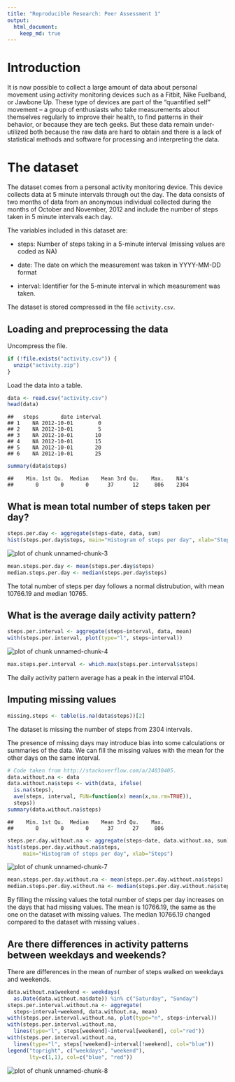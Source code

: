 ```yaml
---
title: "Reproducible Research: Peer Assessment 1"
output:
  html_document:
    keep_md: true
---
```


# Introduction

It is now possible to collect a large amount of data about personal movement
using activity monitoring devices such as a Fitbit, Nike Fuelband, or Jawbone
Up. These type of devices are part of the “quantified self” movement – a group
of enthusiasts who take measurements about themselves regularly to improve
their health, to find patterns in their behavior, or because they are tech
geeks. But these data remain under-utilized both because the raw data are hard
to obtain and there is a lack of statistical methods and software for
processing and interpreting the data.

# The dataset

The dataset comes from a personal activity monitoring device. This device
collects data at 5 minute intervals through out the day. The data consists of
two months of data from an anonymous individual collected during the months of
October and November, 2012 and include the number of steps taken in 5 minute
intervals each day.

The variables included in this dataset are:

 - steps: Number of steps taking in a 5-minute interval (missing values are
   coded as NA)

 - date: The date on which the measurement was taken in YYYY-MM-DD format

 - interval: Identifier for the 5-minute interval in which measurement was
   taken.

The dataset is stored compressed in the file `activity.csv`.



## Loading and preprocessing the data

Uncompress the file.


```r
if (!file.exists("activity.csv")) {
  unzip("activity.zip")
}
```

Load the data into a table.


```r
data <- read.csv("activity.csv")
head(data)
```

```
##   steps       date interval
## 1    NA 2012-10-01        0
## 2    NA 2012-10-01        5
## 3    NA 2012-10-01       10
## 4    NA 2012-10-01       15
## 5    NA 2012-10-01       20
## 6    NA 2012-10-01       25
```

```r
summary(data$steps)
```

```
##    Min. 1st Qu.  Median    Mean 3rd Qu.    Max.    NA's 
##       0       0       0      37      12     806    2304
```

## What is mean total number of steps taken per day?


```r
steps.per.day <- aggregate(steps~date, data, sum)
hist(steps.per.day$steps, main="Histogram of steps per day", xlab="Steps")
```

![plot of chunk unnamed-chunk-3](figure/unnamed-chunk-3-1.png) 

```r
mean.steps.per.day <- mean(steps.per.day$steps)
median.steps.per.day <- median(steps.per.day$steps)
```

The total number of steps per day follows a normal distrubution, with mean
10766.19 and median 10765.

## What is the average daily activity pattern?


```r
steps.per.interval <- aggregate(steps~interval, data, mean)
with(steps.per.interval, plot(type="l", steps~interval))
```

![plot of chunk unnamed-chunk-4](figure/unnamed-chunk-4-1.png) 

```r
max.steps.per.interval <- which.max(steps.per.interval$steps)
```

The daily activity pattern average has a peak in the interval
#104.

## Imputing missing values


```r
missing.steps <- table(is.na(data$steps))[2]
```

The dataset is missing the number of steps from 2304 intervals.

The presence of missing days may introduce bias into some calculations or
summaries of the data. We can fill the missing values with the mean for the
other days on the same interval.


```r
# Code taken from http://stackoverflow.com/a/24030405.
data.without.na <- data
data.without.na$steps <- with(data, ifelse(
  is.na(steps),
  ave(steps, interval, FUN=function(x) mean(x,na.rm=TRUE)),
  steps))
summary(data.without.na$steps)
```

```
##    Min. 1st Qu.  Median    Mean 3rd Qu.    Max. 
##       0       0       0      37      27     806
```


```r
steps.per.day.without.na <- aggregate(steps~date, data.without.na, sum)
hist(steps.per.day.without.na$steps,
     main="Histogram of steps per day", xlab="Steps")
```

![plot of chunk unnamed-chunk-7](figure/unnamed-chunk-7-1.png) 

```r
mean.steps.per.day.without.na <- mean(steps.per.day.without.na$steps)
median.steps.per.day.without.na <- median(steps.per.day.without.na$steps)
```

By filling the missing values the total number of steps per day increases on
the days that had missing values.
The mean is 10766.19, the same as the one on the
dataset with missing values. The median 10766.19
changed compared to the dataset with missing values .

## Are there differences in activity patterns between weekdays and weekends?

There are differences in the mean of number of steps walked on weekdays and
weekends.


```r
data.without.na$weekend <- weekdays(
  as.Date(data.without.na$date)) %in% c("Saturday", "Sunday")
steps.per.interval.without.na <- aggregate(
  steps~interval+weekend, data.without.na, mean)
with(steps.per.interval.without.na, plot(type="n", steps~interval))
with(steps.per.interval.without.na,
  lines(type="l", steps[weekend]~interval[weekend], col="red"))
with(steps.per.interval.without.na,
  lines(type="l", steps[!weekend]~interval[!weekend], col="blue"))
legend("topright", c("weekdays", "weekend"),
       lty=c(1,1), col=c("blue", "red"))
```

![plot of chunk unnamed-chunk-8](figure/unnamed-chunk-8-1.png) 

